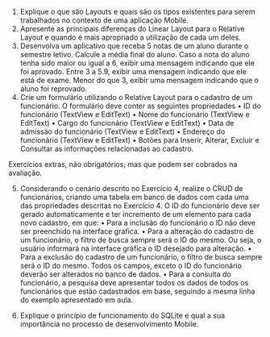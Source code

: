 1) Explique o que são Layouts e quais são os tipos existentes para serem
trabalhados no contexto de uma aplicação Mobile.
2) Apresente as principais diferenças do Linear Layout para o Relative
Layout e quando é mais apropriado a utilização de cada um deles.
3) Desenvolva um aplicativo que receba 5 notas de um aluno durante o
semestre letivo. Calcule a média final do aluno. Caso a nota do aluno
tenha sido maior ou igual a 6, exibir uma mensagem indicando que ele
foi aprovado. Entre 3 a 5.9, exibir uma mensagem indicando que ele
está de exame. Menor do que 3, exibir uma mensagem indicando que o
aluno foi reprovado.
4) Crie um formulário utilizando o Relative Layout para o cadastro de um
funcionário. O formulário deve conter as seguintes propriedades
• ID do funcionário (TextView e EditText)
• Nome do funcionário (TextView e EditText)
• Cargo do funcionário (TextView e EditText)
• Data de admissão do funcionário (TextView e EditText)
• Endereço do funcionário (TextView e EditText)
• Botões para Inserir, Alterar, Excluir e Consultar as informações
relacionadas ao cadastro.

Exercícios extras, não obrigatórios; mas que podem ser cobrados na
avaliação.


5) Considerando o cenário descrito no Exercício 4, realize o CRUD de
funcionários, criando uma tabela em banco de dados com cada uma das
propriedades descritas no Exercício 4. O ID do funcionário deve ser
gerado automaticamente e ter incremento de um elemento para cada
novo cadastro, em que:
• Para a inclusão do funcionário o ID não deve ser preenchido na
interface gráfica.
• Para a alteração do cadastro de um funcionário, o filtro de busca
sempre será o ID do mesmo. Ou seja, o usuário informará na
interface gráfica o ID desejado para alteração.
• Para a exclusão do cadastro de um funcionário, o filtro de busca
sempre será o ID do mesmo. Todos os campos, exceto o ID do
funcionário deverão ser alterados no banco de dados.
• Para a consulta do funcionário, a pesquisa deve apresentar todos
os dados de todos os funcionários que estão cadastrados em
base, seguindo a mesma linha do exemplo apresentado em aula.

6) Explique o princípio de funcionamento do SQLite e qual a sua
importância no processo de desenvolvimento Mobile.
